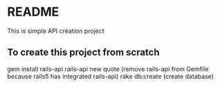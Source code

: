 # README

This is simple API creation project

To create this project from scratch
-----------------------------------
gem install rails-api
rails-api new quote
(remove rails-api from Gemfile because rails5 has integrated rails-api)
rake db:create (create database)

